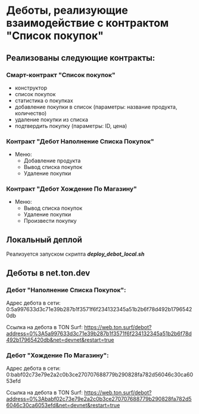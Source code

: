 # Деботы, реализующие взаимодействие с контрактом "Список покупок"
## Реализованы следующие контракты:
### Смарт-контракт "Список покупок"
- конструктор
- список покупок 
- статистика о покупках
- добавление покупки в список (параметры: название продукта, количество)
- удаление покупки из списка
- подтвердить покупку (параметры: ID, цена)
### Контракт "Дебот Наполнение Списка Покупок"
- Меню:
    - Добавление продукта
    - Вывод списка покупок
    - Удаление покупки
### Контракт "Дебот Хождение По Магазину"
- Меню:
    - Вывод списка покупок
    - Удаление покупки
    - Произвести покупку
## Локальный деплой
Реализуется запуском скрипта ***deploy_debot_local.sh***
## Деботы в net.ton.dev
### Дебот "Наполнение Списка Покупок":
Адрес дебота в сети: 0:5a997633d3c71e39b287b1f3571f6f234132345a51b2b6f78d492b17965420db

Ссылка на дебота в TON Surf: https://web.ton.surf/debot?address=0%3A5a997633d3c71e39b287b1f3571f6f234132345a51b2b6f78d492b17965420db&net=devnet&restart=true

### Дебот "Хождение По Магазину":
Адрес дебота в сети: 0:babf02c73e79e2a2c0b3ce270707688779b290828fa782d56046c30ca6053efd

Ссылка на дебота в TON Surf: https://web.ton.surf/debot?address=0%3Ababf02c73e79e2a2c0b3ce270707688779b290828fa782d56046c30ca6053efd&net=devnet&restart=true